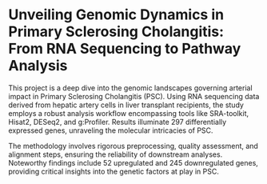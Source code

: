 # Unveiling Genomic Dynamics in Primary Sclerosing Cholangitis: From RNA Sequencing to Pathway Analysis

This project is a deep dive into the genomic landscapes governing arterial impact in Primary Sclerosing Cholangitis (PSC). Using RNA sequencing data derived from hepatic artery cells in liver transplant recipients, the study employs a robust analysis workflow encompassing tools like SRA-toolkit, Hisat2, DESeq2, and g:Profiler. Results illuminate 297 differentially expressed genes, unraveling the molecular intricacies of PSC.

The methodology involves rigorous preprocessing, quality assessment, and alignment steps, ensuring the reliability of downstream analyses. Noteworthy findings include 52 upregulated and 245 downregulated genes, providing critical insights into the genetic factors at play in PSC.
